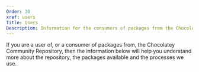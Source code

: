 ```yaml
---
Order: 30
xref: users
Title: Users
Description: Information for the consumers of packages from the Chocolatey Community Repository
---
```


If you are a user of, or a consumer of packages from, the Chocolatey Community Repository, then the information below will help you understand more about the repository, the packages available and the processes we use.